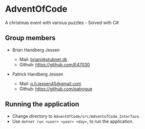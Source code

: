 # AdventOfCode
A christmas event with various puzzles - Solved with C# 

## Group members
- Brian Handberg Jessen
  - Mail: brianj@stubnet.dk
  - Github: https://github.com/E47030
  
- Patrick Handberg Jessen
  - Mail: p.h.jessen45@gmail.com
  - Github: https://github.com/patrogue

## Running the application
- Change directory to `AdventOfCode/src/AdventofCode.Interface`.  
- Use `dotnet run <user> <year> <day>`, to run the application.